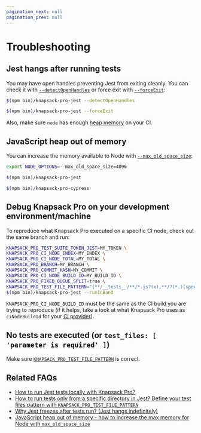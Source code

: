 ```yaml
---
pagination_next: null
pagination_prev: null
---
```


# Troubleshooting

## Jest hangs after running tests

You may have open handles preventing Jest from exiting cleanly. You can check it with [`--detectOpenHandles`](https://jestjs.io/docs/cli#--detectopenhandles) or force exit with [`--forceExit`](https://jestjs.io/docs/cli#--forceexit):

```bash
$(npm bin)/knapsack-pro-jest --detectOpenHandles

$(npm bin)/knapsack-pro-jest --forceExit
```

Also, make sure `node` has enough [heap memory](#javascript-heap-out-of-memory) on your CI.

## JavaScript heap out of memory

You can increase the memory available to Node with [`--max_old_space_size`](https://nodejs.org/api/cli.html#--max-old-space-sizesize-in-megabytes):

```bash
export NODE_OPTIONS=--max_old_space_size=4096

$(npm bin)/knapsack-pro-jest

$(npm bin)/knapsack-pro-cypress
```

## Debug Knapsack Pro on your development environment/machine

To reproduce what Knapsack Pro executed on a specific CI node, check out the same branch and run:

```bash
KNAPSACK_PRO_TEST_SUITE_TOKEN_JEST=MY_TOKEN \
KNAPSACK_PRO_CI_NODE_INDEX=MY_INDEX \
KNAPSACK_PRO_CI_NODE_TOTAL=MY_TOTAL \
KNAPSACK_PRO_BRANCH=MY_BRANCH \
KNAPSACK_PRO_COMMIT_HASH=MY_COMMIT \
KNAPSACK_PRO_CI_NODE_BUILD_ID=MY_BUILD_ID \
KNAPSACK_PRO_FIXED_QUEUE_SPLIT=true \
KNAPSACK_PRO_TEST_FILE_PATTERN="{**/__tests__/**/*.js?(x),**/?(*.)(spec|test).js?(x)}" \
$(npm bin)/knapsack-pro-jest --runInBand
```

`KNAPSACK_PRO_CI_NODE_BUILD_ID` must be the same as the CI build you are trying to reproduce (if it helps, take a look at what Knapsack Pro uses as `ciNodeBuildId` for your [CI provider](https://github.com/KnapsackPro/knapsack-pro-core-js/tree/master/src/ci-providers)).

## No tests are executed (or `test_files: [ 'parameter is required' ]`)

Make sure [`KNAPSACK_PRO_TEST_FILE_PATTERN`](/jest/reference/#knapsack_pro_test_file_pattern) is correct.

## Related FAQs

- [How to run Jest tests locally with Knapsack Pro?](https://knapsackpro.com/faq/question/how-to-run-jest-tests-locally-with-knapsack-pro)
- [How to run tests only from a specific directory in Jest? Define your test files pattern with `KNAPSACK_PRO_TEST_FILE_PATTERN`](https://knapsackpro.com/faq/question/how-to-run-tests-only-from-specific-directory-in-jest)
- [Why Jest freezes after tests run? (Jest hangs indefinitely)](https://knapsackpro.com/faq/question/why-jest-freezes-after-tests-run-jest-hangs-indefinitely)
- [JavaScript heap out of memory - how to increase the max memory for Node with `max_old_space_size`](https://knapsackpro.com/faq/question/javascript-heap-out-of-memory-how-to-increase-the-max-memory-for-node-with-max_old_space_size)
